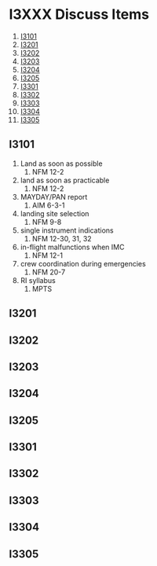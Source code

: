 # I3XXX Discuss Items

1. [I3101](#i3101)
1. [I3201](#i3201)
1. [I3202](#i3202)
1. [I3203](#i3203)
1. [I3204](#i3204)
1. [I3205](#i3205)
1. [I3301](#i3301)
1. [I3302](#i3302)
1. [I3303](#i3303)
1. [I3304](#i3304)
1. [I3305](#i3305)



## I3101

1. Land as soon as possible
    1. NFM 12-2
1. land as soon as practicable
    1. NFM 12-2
1. MAYDAY/PAN report
    1. AIM 6-3-1
1. landing site selection
    1. NFM 9-8
1. single instrument indications
    1. NFM 12-30, 31, 32
1. in-flight malfunctions when IMC
    1. NFM 12-1
1. crew coordination during emergencies
    1. NFM 20-7
1. RI syllabus
    1. MPTS

## I3201



## I3202



## I3203



## I3204



## I3205



## I3301



## I3302



## I3303



## I3304



## I3305
